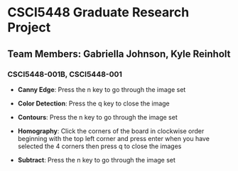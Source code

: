 # CSCI5448 Graduate Research Project

## Team Members: Gabriella Johnson, Kyle Reinholt

### CSCI5448-001B, CSCI5448-001

- **Canny Edge**:
Press the n key to go through the image set

- **Color Detection**:
Press the q key to close the image

-  **Contours**:
Press the n key to go through the image set

- **Homography**:
Click the corners of the board in clockwise order beginning with the top left corner and press enter when you have selected the 4 corners then press q to close the images

- **Subtract**:
Press the n key to go through the image set
